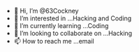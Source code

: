 - 👋 Hi, I’m @63Cockney
- 👀 I’m interested in ...Hacking and Coding
- 🌱 I’m currently learning ...Coding
- 💞️ I’m looking to collaborate on ...Hacking
- 📫 How to reach me ...email

<!---
63Cockney/63Cockney is a ✨ special ✨ repository because its `README.md` (this file) appears on your GitHub profile.
You can click the Preview link to take a look at your changes.
--->

